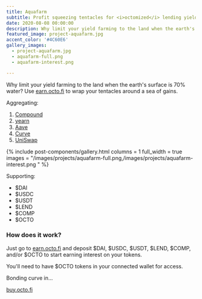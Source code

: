 ```yaml
---
title: Aquafarm
subtitle: Profit squeezing tentacles for <i>octomized</i> lending yields on Ethereum — Q4, 2020.
date: 2020-08-08 00:00:00
description: Why limit your yield farming to the land when the earth's surface is 70% water? Wrap your tentacles around a sea of gains.
featured_image: project-aquafarm.jpg
accent_color: '#4C60E6'
gallery_images:
  - project-aquafarm.jpg
  - aquafarm-full.png
  - aquafarm-interest.png

---
```


Why limit your yield farming to the land when the earth's surface is 70% water? Use [earn.octo.fi](https://earn.octo.fi) to wrap your tentacles around a sea of gains.

Aggregating:

1. [Compound](https://compound.finance/)
2. [yearn](https://yearn.finance/)
3. [Aave](https://aave.com/)
4. [Curve](https://curve.fi/)
5. [UniSwap](https://app.uniswap.org/)

{% include post-components/gallery.html
	columns = 1
	full_width = true
	images = "/images/projects/aquafarm-full.png,/images/projects/aquafarm-interest.png
	"
%}

Supporting:

* $DAI
* $USDC
* $USDT
* $LEND
* $COMP
* $OCTO

### How does it work?

Just go to [earn.octo.fi](https://earn.octo.fi) and deposit $DAI, $USDC, $USDT, $LEND, $COMP, and/or $OCTO to start earning interest on your tokens.

You'll need to have $OCTO tokens in your connected wallet for access. 

<p id="timer">Bonding curve in...</p>

[buy.octo.fi](https://buy.octo.fi)
